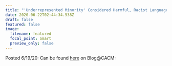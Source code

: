 ```yaml
---
title: "'Underrepresented Minority' Considered Harmful, Racist Language"
date: 2020-06-22T02:44:34.538Z
draft: false
featured: false
image:
  filename: featured
  focal_point: Smart
  preview_only: false
---
```

Posted 6/19/20: Can be found [here](https://cacm.acm.org/blogs/blog-cacm/245710-underrepresented-minority-considered-harmful-racist-language/fulltext) on Blog@CACM: 

